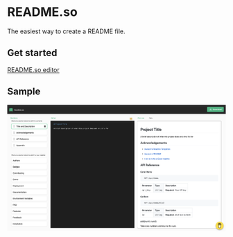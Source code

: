 # README.so

The easiest way to create a README file.

## Get started

[README.so editor](https://readme.so/editor)

## Sample

![README.so](/docs/img/readme.so.png)
